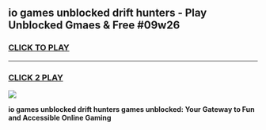 
## io games unblocked drift hunters - Play Unblocked Gmaes & Free #09w26
<h3>
<a href="https://premium.freeplayer.one?title=io_games_unblocked_drift_hunters&ref=03M">CLICK TO PLAY</a></h3>
<hr>

<h3>
<a href="https://premium.freeplayer.one?title=io_games_unblocked_drift_hunters&ref=03M">CLICK 2 PLAY</a>
  
</h3>

<a href="https://premium.freeplayer.one?title=io_games_unblocked_drift_hunters&ref=03M"><img src="https://clearcache.store/games.png"></a>


**io games unblocked drift hunters games unblocked: Your Gateway to Fun and Accessible Online Gaming**
